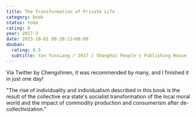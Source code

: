 ```yaml
---
title: The Transformation of Private Life
category: book
status: todo
rating: 0
year: 2017-3
date: 2023-10-01 00:20:21+08:00
douban:
  rating: 8.5
  subtitle: Yan Yunxiang / 2017 / Shanghai People's Publishing House
---
```


Via Twitter by Chengshiren, it was recommended by many, and I finished it in just one day! 

"The rise of individuality and individualism described in this book is the result of the collective era state's socialist transformation of the local moral world and the impact of commodity production and consumerism after de-collectivization."

